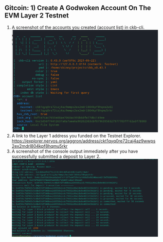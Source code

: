 ## Gitcoin: 1) Create A Godwoken Account On The EVM Layer 2 Testnet

1. A screenshot of the accounts you created (account list) in ckb-cli.
![accounts](https://github.com/skinnynoizze/nervosbounty/blob/main/ckb-accounts-list.png)
3. A link to the Layer 1 address you funded on the Testnet Explorer.
https://explorer.nervos.org/aggron/address/ckt1qyq0re72caj4az9wwps2ex2mdrl804kpf8hqmu5rkr
3. A screenshot of the console output immediately after you have successfully submitted a deposit to Layer 2.
![layer2](https://github.com/skinnynoizze/nervosbounty/blob/main/godwokenL2.png)

